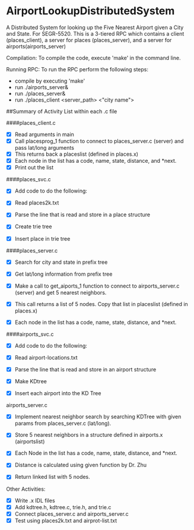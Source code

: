 ﻿# AirportLookupDistributedSystem
A Distributed System for looking up the Five Nearest Airport given a City and State. For SEGR-5520.
This is a 3-tiered RPC which contains a client (places_client), a server for places (places_server), 
and a server for airports(airports_server)


Compilation:
To compile the code, execute 'make' in the command line.

Running RPC:
To run the RPC perform the following steps:
- compile by executing 'make'
- run ./airports_server&
- run ./places_server&
- run ./places_client <server_path> <"city name"> <state>


##Summary of Activity List within each .c file

####places_client.c

- [x] Read arguments in main
- [x] Call placesprog_1 function to connect to places_server.c (server) and pass lat/long arguments
- [x] This returns back a placeslist (defined in places.x)
- [x] Each node in the list has a code, name, state, distance, and *next.
- [x] Print out the list

####places_svc.c

- [x] Add code to do the following:
- [x] Read places2k.txt
- [x] Parse the line that is read and store in a place structure
- [x] Create trie tree
- [x] Insert place in trie tree

 
####places_server.c

- [x] Search for city and state in prefix tree
- [x] Get lat/long information from prefix tree
- [x] Make a call to get_aiports_1 function to connect to airports_server.c (server) and get 5 nearest neighbors. 
- [x] This call returns a list of 5 nodes. Copy that list in placeslist (defined in places.x)
- [x] Each node in the list has a code, name, state, distance, and *next.

 
####airports_svc.c

- [x] Add code to do the following:
- [x] Read airport-locations.txt
- [x] Parse the line that is read and store in an airport structure
- [x] Make KDtree
- [x] Insert each airport into the KD Tree

 
airports_server.c

- [x] Implement nearest neighbor search by searching KDTree with given params from places_server.c (lat/long).
- [x] Store 5 nearest neighbors in a structure defined in airports.x (airportslist)
- [x] Each Node in the list has a code, name, state, distance, and *next.
- [x] Distance is calculated using given function by Dr. Zhu
- [x] Return linked list with 5 nodes.


Other Activities:

- [x] Write .x IDL files
- [x] Add kdtree.h, kdtree.c, trie.h, and trie.c
- [x] Connect places_server.c and airports_server.c
- [x] Test using places2k.txt and airprot-list.txt
